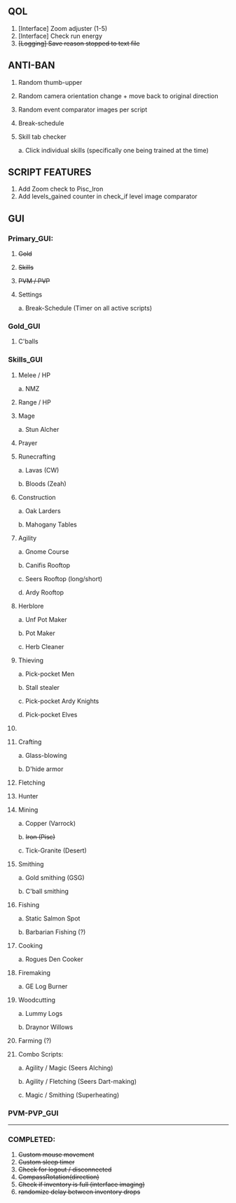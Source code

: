 


## QOL
1. [Interface] Zoom adjuster (1-5)
2. [Interface] Check run energy
3. ~~[Logging] Save reason stopped to text file~~

## ANTI-BAN
1. Random thumb-upper
2. Random camera orientation change + move back to original direction
3. Random event comparator images per script
2. Break-schedule
3. Skill tab checker

    a. Click individual skills (specifically one being trained at the time)

## SCRIPT FEATURES
1. Add Zoom check to Pisc_Iron
2. Add levels_gained counter in check_if level image comparator

## GUI
### Primary_GUI:
1. ~~Gold~~
2. ~~Skills~~
3. ~~PVM / PVP~~
4. Settings

    a. Break-Schedule (Timer on all active scripts)


### Gold_GUI

1. C'balls

### Skills_GUI
1. Melee / HP

    a. NMZ


2. Range / HP
3. Mage

    a. Stun Alcher

4. Prayer
5. Runecrafting

    a. Lavas (CW)

    b. Bloods (Zeah)


6. Construction

    a. Oak Larders

    b. Mahogany Tables


7. Agility

    a. Gnome Course

    b. Canifis Rooftop

    c. Seers Rooftop (long/short)

    d. Ardy Rooftop


8. Herblore

    a. Unf Pot Maker

    b. Pot Maker

    c. Herb Cleaner


9. Thieving
    
    a. Pick-pocket Men

    b. Stall stealer

    c. Pick-pocket Ardy Knights

    d. Pick-pocket Elves
10. 

10. Crafting
    
    a. Glass-blowing

    b. D'hide armor


11. Fletching
12. Hunter
13. Mining

    a. Copper (Varrock)

    b. ~~Iron (Pisc)~~

    c. Tick-Granite (Desert)


14. Smithing

    a. Gold smithing (GSG)

    b. C'ball smithing


15. Fishing

    a. Static Salmon Spot

    b. Barbarian Fishing (?)


16. Cooking

    a. Rogues Den Cooker


17. Firemaking

    a. GE Log Burner


18. Woodcutting

    a. Lummy Logs

    b. Draynor Willows


19. Farming (?)
20. Combo Scripts:
    
    a. Agility / Magic (Seers Alching)

    b. Agility / Fletching (Seers Dart-making)

    c. Magic / Smithing (Superheating)


### PVM-PVP_GUI



---

### COMPLETED:
1. ~~Custom mouse movement~~
2. ~~Custom sleep timer~~
3. ~~Check for logout / disconnected~~
4. ~~CompassRotation(direction)~~
5. ~~Check if inventory is full (interface imaging)~~
6. ~~randomize delay between inventory drops~~


